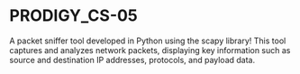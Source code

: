 # PRODIGY_CS-05
A packet sniffer tool developed in Python using the scapy library! This tool captures and analyzes network packets, displaying key information such as source and destination IP addresses, protocols, and payload data.
